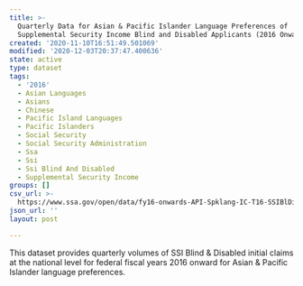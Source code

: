 ```yaml
---
title: >-
  Quarterly Data for Asian & Pacific Islander Language Preferences of
  Supplemental Security Income Blind and Disabled Applicants (2016 Onward)
created: '2020-11-10T16:51:49.501069'
modified: '2020-12-03T20:37:47.400636'
state: active
type: dataset
tags:
  - '2016'
  - Asian Languages
  - Asians
  - Chinese
  - Pacific Island Languages
  - Pacific Islanders
  - Social Security
  - Social Security Administration
  - Ssa
  - Ssi
  - Ssi Blind And Disabled
  - Supplemental Security Income
groups: []
csv_url: >-
  https://www.ssa.gov/open/data/fy16-onwards-API-Spklang-IC-T16-SSIBlDib-Qtrly.csv
json_url: ''
layout: post

---
```

This dataset provides quarterly volumes of SSI Blind & Disabled initial claims at the national level for federal fiscal years 2016 onward for Asian & Pacific Islander language preferences.
